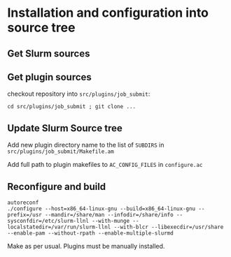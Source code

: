 # Installation and configuration into source tree

## Get Slurm sources

## Get plugin sources

checkout repository into `src/plugins/job_submit`:

    cd src/plugins/job_submit ; git clone ...

## Update Slurm Source tree

Add new plugin directory name to the list of `SUBDIRS` in `src/plugins/job_submit/Makefile.am`

Add full path to plugin makefiles to `AC_CONFIG_FILES` in `configure.ac`

## Reconfigure and build

    autoreconf
    ./configure --host=x86_64-linux-gnu --build=x86_64-linux-gnu --prefix=/usr --mandir=/share/man --infodir=/share/info --sysconfdir=/etc/slurm-llnl --with-munge --localstatedir=/var/run/slurm-llnl --with-blcr --libexecdir=/usr/share --enable-pam --without-rpath --enable-multiple-slurmd

Make as per usual.  Plugins must be manually installed.


